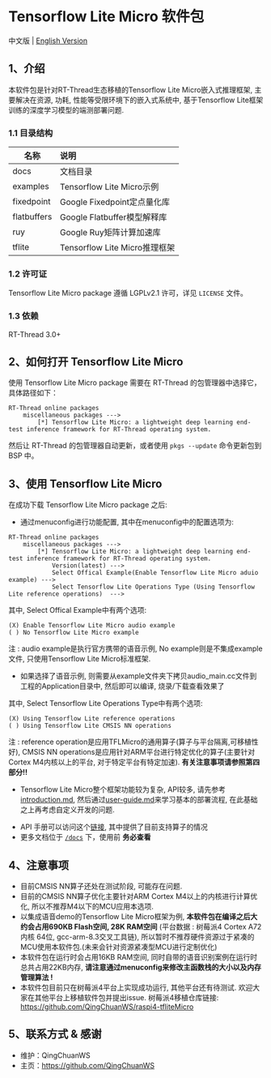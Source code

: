 # Tensorflow Lite Micro 软件包

中文版 | [English Version](./README_en.md)

## 1、介绍

本软件包是针对RT-Thread生态移植的Tensorflow Lite Micro嵌入式推理框架, 主要解决在资源, 功耗, 性能等受限环境下的嵌入式系统中, 基于Tensorflow Lite框架训练的深度学习模型的端测部署问题.

### 1.1 目录结构

| 名称 | 说明 |
| ---- | :--- |
| docs  | 文档目录 |
| examples | Tensorflow Lite Micro示例 |
| fixedpoint | Google Fixedpoint定点量化库 |
| flatbuffers | Google Flatbuffer模型解释库 |
| ruy | Google Ruy矩阵计算加速库 |
| tflite | Tensorflow Lite Micro推理框架 |

### 1.2 许可证

Tensorflow Lite Micro package 遵循 LGPLv2.1 许可，详见 `LICENSE` 文件。

### 1.3 依赖

RT-Thread 3.0+

## 2、如何打开 Tensorflow Lite Micro

使用 Tensorflow Lite Micro package 需要在 RT-Thread 的包管理器中选择它，具体路径如下：

```
RT-Thread online packages
    miscellaneous packages --->
        [*] Tensorflow Lite Micro: a lightweight deep learning end-test inference framework for RT-Thread operating system.
```

然后让 RT-Thread 的包管理器自动更新，或者使用 `pkgs --update` 命令更新包到 BSP 中。

## 3、使用 Tensorflow Lite Micro

在成功下载 Tensorflow Lite Micro package 之后:

- 通过menuconfig进行功能配置, 其中在menuconfig中的配置选项为:

```
RT-Thread online packages
    miscellaneous packages --->
        [*] Tensorflow Lite Micro: a lightweight deep learning end-test inference framework for RT-Thread operating system.
            Version(latest) --->
            Select Offical Example(Enable Tensorflow Lite Micro aduio example) --->
            Select Tensorflow Lite Operations Type (Using Tensorflow Lite reference operations)  --->
```

其中, Select Offical Example中有两个选项:

```
(X) Enable Tensorflow Lite Micro audio example
( ) No Tensorflow Lite Micro example
```

注 : audio example是执行官方携带的语音示例, No example则是不集成example文件, 只使用Tensorflow Lite Micro标准框架. 

- 如果选择了语音示例, 则需要从example文件夹下拷贝audio_main.cc文件到工程的Application目录中, 然后即可以编译, 烧录/下载查看效果了

其中, Select Tensorflow Lite Operations Type中有两个选项:

```
(X) Using Tensorflow Lite reference operations
( ) Using Tensorflow Lite CMSIS NN operations 
```

注 : reference operation是应用TFLMicro的通用算子(算子与平台隔离,可移植性好),  CMSIS NN operations是应用针对ARM平台进行特定优化的算子(主要针对Cortex M4内核以上的平台, 对于特定平台有特定加速). **有关注意事项请参照第四部分!!**

- Tensorflow Lite Micro整个框架功能较为复杂, API较多, 请先参考[introduction.md](introduction.md), 然后通过[user-guide.md](user-guide.md)来学习基本的部署流程, 在此基础之上再考虑自定义开发的问题.

*  API 手册可以访问这个[链接](docs/api.md), 其中提供了目前支持算子的情况
* 更多文档位于 [`/docs`](/docs) 下，使用前 **务必查看**

## 4、注意事项

- 目前CMSIS NN算子还处在测试阶段, 可能存在问题. 
- 目前的CMSIS NN算子优化主要针对ARM Cortex M4以上的内核进行计算优化, 所以不推荐M4以下的MCU应用本选项.
- 以集成语音demo的Tensorflow Lite Micro框架为例, **本软件包在编译之后大约会占用690KB Flash空间, 28K RAM空间** (平台数据 : 树莓派4 Cortex A72内核 64位, gcc-arm-8.3交叉工具链), 所以暂时不推荐硬件资源过于紧凑的MCU使用本软件包.(未来会针对资源紧凑型MCU进行定制优化)
- 本软件包在运行时会占用16KB RAM空间, 同时自带的语音识别案例在运行时总共占用22KB内存, **请注意通过menuconfig来修改主函数栈的大小以及内存管理算法 !**
- 本软件包目前只在树莓派4平台上实现成功运行, 其他平台还有待测试. 欢迎大家在其他平台上移植软件包并提出issue. 树莓派4移植仓库链接: https://github.com/QingChuanWS/raspi4-tfliteMicro

## 5、联系方式 & 感谢

* 维护：QingChuanWS
* 主页：https://github.com/QingChuanWS
